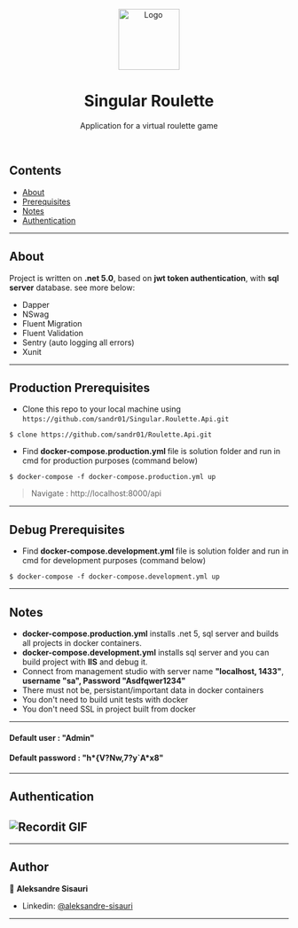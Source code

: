 
<p align="center">
  <a href="#">
    <img src="https://encrypted-tbn0.gstatic.com/images?q=tbn%3AANd9GcS49HPDAbme5yIhOyFf-rOKCAzmXPCOdQyqMsbdE0tP61uE8ccP&usqp=CAU" alt="Logo" width="110" height="110">
  </a>
  <h1 align="center">Singular Roulette</h1>
  <p align="center">
    Application for a virtual roulette game
    <br />

 
  </p>
  <br>  
  
  ## Contents

- [About](#About)
- [Prerequisites](#Production-Prerequisites)
- [Notes](#Notes)
- [Authentication](#Authentication)
---

## About
Project is written on <b>.net 5.0</b>, based on <b>jwt token authentication</b>, with <b>sql server</b> database. see more below:

- Dapper
- NSwag
- Fluent Migration
- Fluent Validation
- Sentry (auto logging all errors)
- Xunit
---


## Production Prerequisites 
- Clone this repo to your local machine using `https://github.com/sandr01/Singular.Roulette.Api.git`

```shell
$ clone https://github.com/sandr01/Roulette.Api.git
```
- Find <B>docker-compose.production.yml </B> file is solution folder and run in cmd for production purposes (command below)
```shell
$ docker-compose -f docker-compose.production.yml up
```
> Navigate :
 http://localhost:8000/api
>
---

## Debug Prerequisites

- Find <B>docker-compose.development.yml </B> file is solution folder and run in cmd for development purposes (command below)
```shell
$ docker-compose -f docker-compose.development.yml up
```
---
## Notes
- <b>docker-compose.production.yml</b> installs .net 5, sql server and builds all projects in docker containers.
- <b>docker-compose.development.yml</b> installs sql server and you can build project with <b>IIS</b> and debug it.
- Connect from management studio with server name <b>"localhost, 1433"</b>, <b>username "sa", Password "Asdfqwer1234"</b>
- There must not be, persistant/important data in docker containers
- You don't need to build unit tests with docker
- You don't need SSL in project built from docker
---

<h4>Default user : "Admin"</h4>
<h4>Default password : "h*{V?Nw,7?y`A*x8"</h4>

---


## **Authentication**
![Recordit GIF](Auth.gif)
---
---


## Author
👤 **Aleksandre Sisauri**

- Linkedin: [@aleksandre-sisauri](https://www.linkedin.com/in/aleksandre-sisauri-a81442b8/)
---
